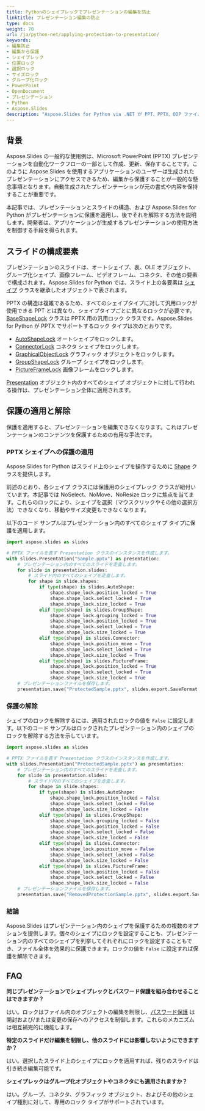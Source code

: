 ```yaml
---
title: Pythonのシェイプレックでプレゼンテーションの編集を防止
linktitle: プレゼンテーション編集の防止
type: docs
weight: 70
url: /ja/python-net/applying-protection-to-presentation/
keywords:
- 編集防止
- 編集から保護
- シェイプレック
- 位置ロック
- 選択ロック
- サイズロック
- グループ化ロック
- PowerPoint
- OpenDocument
- プレゼンテーション
- Python
- Aspose.Slides
description: "Aspose.Slides for Python via .NET が PPT、PPTX、ODP ファイルのシェイプをロックまたは解除し、プレゼンテーションを保護しつつ、編集を制御し、配信を高速化する方法を紹介します。"
---
```


## **背景**

Aspose.Slides の一般的な使用例は、Microsoft PowerPoint (PPTX) プレゼンテーションを自動化ワークフローの一部として作成、更新、保存することです。このように Aspose.Slides を使用するアプリケーションのユーザーは生成されたプレゼンテーションにアクセスできるため、編集から保護することが一般的な懸念事項となります。自動生成されたプレゼンテーションが元の書式や内容を保持することが重要です。

本記事では、プレゼンテーションとスライドの構造、および Aspose.Slides for Python がプレゼンテーションに保護を適用し、後でそれを解除する方法を説明します。開発者は、アプリケーションが生成するプレゼンテーションの使用方法を制御する手段を得られます。

## **スライドの構成要素**

プレゼンテーションのスライドは、オートシェイプ、表、OLE オブジェクト、グループ化シェイプ、画像フレーム、ビデオフレーム、コネクタ、その他の要素で構成されます。Aspose.Slides for Python では、スライド上の各要素は [シェイプ](https://reference.aspose.com/slides/python-net/aspose.slides/shape/) クラスを継承したオブジェクトで表されます。

PPTX の構造は複雑であるため、すべてのシェイプタイプに対して汎用ロックが使用できる PPT とは異なり、シェイプタイプごとに異なるロックが必要です。[BaseShapeLock](https://reference.aspose.com/slides/python-net/aspose.slides/baseshapelock/) クラスは PPTX 用の汎用ロック クラスです。Aspose.Slides for Python が PPTX でサポートするロック タイプは次のとおりです。

- [AutoShapeLock](https://reference.aspose.com/slides/python-net/aspose.slides/autoshapelock/) オートシェイプをロックします。  
- [ConnectorLock](https://reference.aspose.com/slides/python-net/aspose.slides/connectorlock/) コネクタ シェイプをロックします。  
- [GraphicalObjectLock](https://reference.aspose.com/slides/python-net/aspose.slides/graphicalobjectlock/) グラフィック オブジェクトをロックします。  
- [GroupShapeLock](https://reference.aspose.com/slides/python-net/aspose.slides/groupshapelock/) グループ シェイプをロックします。  
- [PictureFrameLock](https://reference.aspose.com/slides/python-net/aspose.slides/pictureframelock/) 画像フレームをロックします。  

[Presentation](https://reference.aspose.com/slides/python-net/aspose.slides/presentation/) オブジェクト内のすべてのシェイプ オブジェクトに対して行われる操作は、プレゼンテーション全体に適用されます。

## **保護の適用と解除**

保護を適用すると、プレゼンテーションを編集できなくなります。これはプレゼンテーションのコンテンツを保護するための有用な手法です。

### **PPTX シェイプへの保護の適用**

Aspose.Slides for Python はスライド上のシェイプを操作するために [Shape](https://reference.aspose.com/slides/python-net/aspose.slides/shape/) クラスを提供します。

前述のとおり、各シェイプ クラスには保護用のシェイプレック クラスが紐付いています。本記事では NoSelect、NoMove、NoResize ロックに焦点を当てます。これらのロックにより、シェイプを選択（マウスクリックやその他の選択方法）できなくなり、移動やサイズ変更もできなくなります。

以下のコード サンプルはプレゼンテーション内のすべてのシェイプ タイプに保護を適用します。

```py
import aspose.slides as slides

# PPTX ファイルを表す Presentation クラスのインスタンスを作成します。
with slides.Presentation("Sample.pptx") as presentation:
    # プレゼンテーション内のすべてのスライドを走査します。
    for slide in presentation.slides:
        # スライド内のすべてのシェイプを走査します。
        for shape in slide.shapes:
            if type(shape) is slides.AutoShape:
                shape.shape_lock.position_locked = True
                shape.shape_lock.select_locked = True
                shape.shape_lock.size_locked = True
            elif type(shape) is slides.GroupShape:
                shape.shape_lock.grouping_locked = True
                shape.shape_lock.position_locked = True
                shape.shape_lock.select_locked = True
                shape.shape_lock.size_locked = True
            elif type(shape) is slides.Connector:
                shape.shape_lock.position_move = True
                shape.shape_lock.select_locked = True
                shape.shape_lock.size_locked = True
            elif type(shape) is slides.PictureFrame:
                shape.shape_lock.position_locked = True
                shape.shape_lock.select_locked = True
                shape.shape_lock.size_locked = True
    # プレゼンテーションファイルを保存します。
    presentation.save("ProtectedSample.pptx", slides.export.SaveFormat.PPTX)
```

### **保護の解除**

シェイプのロックを解除するには、適用されたロックの値を `False` に設定します。以下のコード サンプルはロックされたプレゼンテーション内のシェイプのロックを解除する方法を示しています。

```py
import aspose.slides as slides

# PPTX ファイルを表す Presentation クラスのインスタンスを作成します。
with slides.Presentation("ProtectedSample.pptx") as presentation:
    # プレゼンテーション内のすべてのスライドを走査します。
    for slide in presentation.slides:
        # スライド内のすべてのシェイプを走査します。
        for shape in slide.shapes:
            if type(shape) is slides.AutoShape:
                shape.shape_lock.position_locked = False
                shape.shape_lock.select_locked = False
                shape.shape_lock.size_locked = False
            elif type(shape) is slides.GroupShape:
                shape.shape_lock.grouping_locked = False
                shape.shape_lock.position_locked = False
                shape.shape_lock.select_locked = False
                shape.shape_lock.size_locked = False
            elif type(shape) is slides.Connector:
                shape.shape_lock.position_move = False
                shape.shape_lock.select_locked = False
                shape.shape_lock.size_locked = False
            elif type(shape) is slides.PictureFrame:
                shape.shape_lock.position_locked = False
                shape.shape_lock.select_locked = False
                shape.shape_lock.size_locked = False
    # プレゼンテーションファイルを保存します。
    presentation.save("RemovedProtectionSample.pptx", slides.export.SaveFormat.PPTX)
```

### **結論**

Aspose.Slides はプレゼンテーション内のシェイプを保護するための複数のオプションを提供します。個々のシェイプにロックを設定することも、プレゼンテーション内のすべてのシェイプを列挙してそれぞれにロックを設定することもでき、ファイル全体を効果的に保護できます。ロックの値を `False` に設定すれば保護を解除できます。

## **FAQ**

**同じプレゼンテーションでシェイプレックとパスワード保護を組み合わせることはできますか？**

はい。ロックはファイル内のオブジェクトの編集を制限し、[パスワード保護](/slides/ja/python-net/password-protected-presentation/) は開封および/または変更の保存へのアクセスを制御します。これらのメカニズムは相互補完的に機能します。

**特定のスライドだけ編集を制限し、他のスライドには影響しないようにできますか？**

はい。選択したスライド上のシェイプにロックを適用すれば、残りのスライドは引き続き編集可能です。

**シェイプレックはグループ化オブジェクトやコネクタにも適用されますか？**

はい。グループ、コネクタ、グラフィック オブジェクト、およびその他のシェイプ種別に対して、専用のロック タイプがサポートされています。